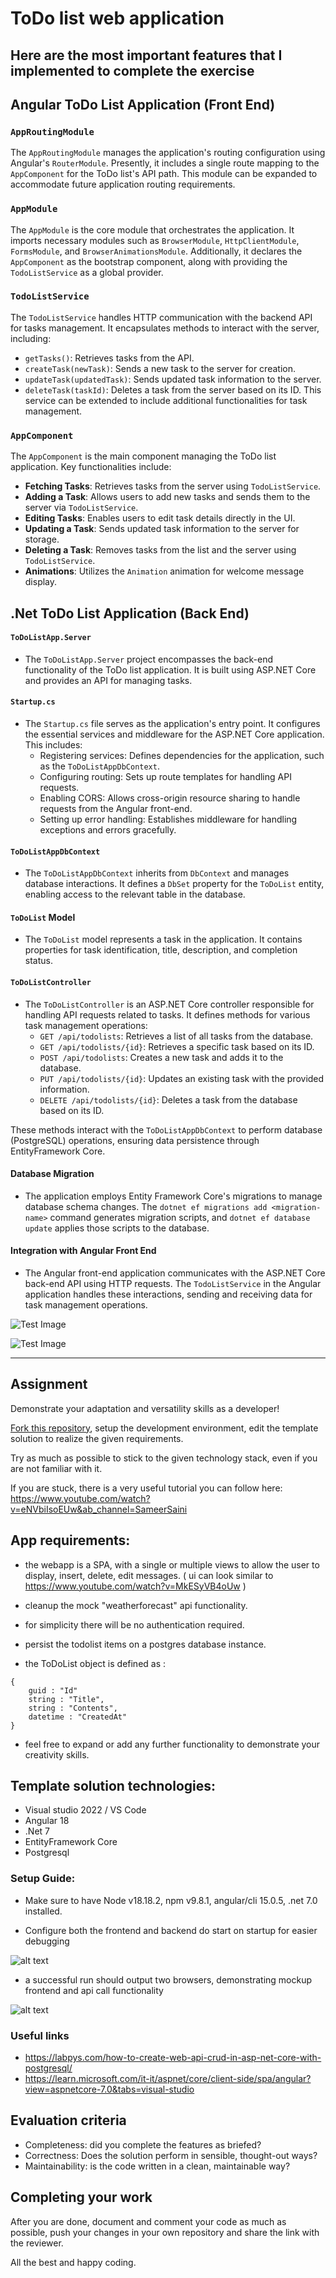 # ToDo list web application

## Here are the most important features that I implemented to complete the exercise

## Angular ToDo List Application (Front End)

### `AppRoutingModule`

The `AppRoutingModule` manages the application's routing configuration using Angular's `RouterModule`. Presently, it includes a single route mapping to the `AppComponent` for the ToDo list's API path. This module can be expanded to accommodate future application routing requirements.

### `AppModule`

The `AppModule` is the core module that orchestrates the application. It imports necessary modules such as `BrowserModule`, `HttpClientModule`, `FormsModule`, and `BrowserAnimationsModule`. Additionally, it declares the `AppComponent` as the bootstrap component, along with providing the `TodoListService` as a global provider.

### `TodoListService`

The `TodoListService` handles HTTP communication with the backend API for tasks management. It encapsulates methods to interact with the server, including:

- `getTasks()`: Retrieves tasks from the API.
- `createTask(newTask)`: Sends a new task to the server for creation.
- `updateTask(updatedTask)`: Sends updated task information to the server.
- `deleteTask(taskId)`: Deletes a task from the server based on its ID.
  This service can be extended to include additional functionalities for task management.

### `AppComponent`

The `AppComponent` is the main component managing the ToDo list application. Key functionalities include:

- **Fetching Tasks**: Retrieves tasks from the server using `TodoListService`.
- **Adding a Task**: Allows users to add new tasks and sends them to the server via `TodoListService`.
- **Editing Tasks**: Enables users to edit task details directly in the UI.
- **Updating a Task**: Sends updated task information to the server for storage.
- **Deleting a Task**: Removes tasks from the list and the server using `TodoListService`.
- **Animations**: Utilizes the `Animation` animation for welcome message display.

## .Net ToDo List Application (Back End)


#### `ToDoListApp.Server`

* The `ToDoListApp.Server` project encompasses the back-end functionality of the ToDo list application. It is built using ASP.NET Core and provides an API for managing tasks.

#### `Startup.cs`

* The `Startup.cs` file serves as the application's entry point. It configures the essential services and middleware for the ASP.NET Core application. This includes:
    * Registering services: Defines dependencies for the application, such as the `ToDoListAppDbContext`.
    * Configuring routing: Sets up route templates for handling API requests.
    * Enabling CORS: Allows cross-origin resource sharing to handle requests from the Angular front-end.
    * Setting up error handling: Establishes middleware for handling exceptions and errors gracefully.

#### `ToDoListAppDbContext`

* The `ToDoListAppDbContext` inherits from `DbContext` and manages database interactions. It defines a `DbSet` property for the `ToDoList` entity, enabling access to the relevant table in the database.

#### `ToDoList` Model

* The `ToDoList` model represents a task in the application. It contains properties for task identification, title, description, and completion status.

#### `ToDoListController`

* The `ToDoListController` is an ASP.NET Core controller responsible for handling API requests related to tasks. It defines methods for various task management operations:
    * `GET /api/todolists`: Retrieves a list of all tasks from the database.
    * `GET /api/todolists/{id}`: Retrieves a specific task based on its ID.
    * `POST /api/todolists`: Creates a new task and adds it to the database.
    * `PUT /api/todolists/{id}`: Updates an existing task with the provided information.
    * `DELETE /api/todolists/{id}`: Deletes a task from the database based on its ID.

These methods interact with the `ToDoListAppDbContext` to perform database (PostgreSQL) operations, ensuring data persistence through EntityFramework Core.

#### Database Migration

* The application employs Entity Framework Core's migrations to manage database schema changes. The `dotnet ef migrations add <migration-name>` command generates migration scripts, and `dotnet ef database update` applies those scripts to the database.

#### Integration with Angular Front End

* The Angular front-end application communicates with the ASP.NET Core back-end API using HTTP requests. The `TodoListService` in the Angular application handles these interactions, sending and receiving data for task management operations.




![Test Image](https://github.com/AntonioColaiera/TakeHomeToDoListApp/blob/master/FE.png)

![Test Image](https://github.com/AntonioColaiera/TakeHomeToDoListApp/blob/master/BE.png)

---

## Assignment

Demonstrate your adaptation and versatility skills as a developer!

[Fork this repository](https://docs.github.com/en/repositories/creating-and-managing-repositories/creating-a-repository-from-a-template#creating-a-repository-from-a-template), setup the development environment, edit the template solution to realize the given requirements.

Try as much as possible to stick to the given technology stack, even if you are not familiar with it.

If you are stuck, there is a very useful tutorial you can follow here: https://www.youtube.com/watch?v=eNVbiIsoEUw&ab_channel=SameerSaini

## App requirements:

- the webapp is a SPA, with a single or multiple views to allow the user to display, insert, delete, edit messages. ( ui can look similar to https://www.youtube.com/watch?v=MkESyVB4oUw )

- cleanup the mock "weatherforecast" api functionality.

- for simplicity there will be no authentication required.

- persist the todolist items on a postgres database instance.

- the ToDoList object is defined as :

```
{
	guid : "Id"
	string : "Title",
	string : "Contents",
	datetime : "CreatedAt"
}
```

- feel free to expand or add any further functionality to demonstrate your creativity skills.

## Template solution technologies:

- Visual studio 2022 / VS Code
- Angular 18
- .Net 7
- EntityFramework Core
- Postgresql

### Setup Guide:

- Make sure to have Node v18.18.2, npm v9.8.1, angular/cli 15.0.5, .net 7.0 installed.

- Configure both the frontend and backend do start on startup for easier debugging

![alt text](https://i.imgur.com/vvRjfDF.png)

- a successful run should output two browsers, demonstrating mockup frontend and api call functionality

![alt text](https://i.imgur.com/i4dmtTh.png)

### Useful links

- https://labpys.com/how-to-create-web-api-crud-in-asp-net-core-with-postgresql/
- https://learn.microsoft.com/it-it/aspnet/core/client-side/spa/angular?view=aspnetcore-7.0&tabs=visual-studio

## Evaluation criteria

- Completeness: did you complete the features as briefed?
- Correctness: Does the solution perform in sensible, thought-out ways?
- Maintainability: is the code written in a clean, maintainable way?

## Completing your work

After you are done, document and comment your code as much as possible, push your changes in your own repository and share the link with the reviewer.

All the best and happy coding.
